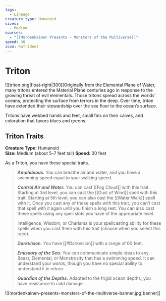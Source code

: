 ```yaml
---
tags:
  - Lineage
creature_type: Humanoid
sizes:
  - Medium
sources:
  - "[[Mordenkainen Presents - Monsters of the Multiverse]]"
speed: 30
icon: RaTrident
---
```

# Triton
![[triton.png|float-right|300]]Originally from the Elemental Plane of Water, many tritons entered the Material Plane centuries ago in response to the growing threat of evil elementals. Those tritons spread across the worlds’ oceans, protecting the surface from terrors in the deep. Over time, triton have extended their stewardship over the sea floor to the ocean’s surface.

Tritons have webbed hands and feet, small fins on their calves, and coloration that favors blues and greens.
## Triton Traits
**Creature Type:** Humanoid  
**Size:** Medium (about 5–7 feet tall)
**Speed:** 30 feet

As a Triton, you have these special traits.
>**_Amphibious._** You can breathe air and water, and you have a swimming speed equal to your walking speed.
>
>**_Control Air and Water._** You can cast [[Fog Cloud]] with this trait. Starting at 3rd level, you can cast the [[Gust of Wind]] spell with this trait. Starting at 5th level, you can also cast the [[Water Walk]] spell with it. Once you cast any of these spells with this trait, you can’t cast that spell with it again until you finish a long rest. You can also cast these spells using any spell slots you have of the appropriate level.
>
>Intelligence, Wisdom, or Charisma is your spellcasting ability for these spells when you cast them with this trait (choose when you select this race).
>
>**_Darkvision._** You have [[#Darkvision]] with a range of 60 feet.
>
>**_Emissary of the Sea._** You can communicate simple ideas to any Beast, Elemental, or Monstrosity that has a swimming speed. It can understand your words, though you have no special ability to understand it in return.
>
>**_Guardian of the Depths._** Adapted to the frigid ocean depths, you have resistance to cold damage.

![[mordenkainen-presents-monsters-of-the-multiverse-banner.jpg|banner]]
